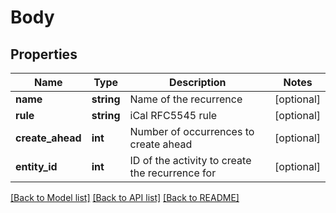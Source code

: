 # Body

## Properties
Name | Type | Description | Notes
------------ | ------------- | ------------- | -------------
**name** | **string** | Name of the recurrence | [optional] 
**rule** | **string** | iCal RFC5545 rule | [optional] 
**create_ahead** | **int** | Number of occurrences to create ahead | [optional] 
**entity_id** | **int** | ID of the activity to create the recurrence for | [optional] 

[[Back to Model list]](../README.md#documentation-for-models) [[Back to API list]](../README.md#documentation-for-api-endpoints) [[Back to README]](../README.md)


